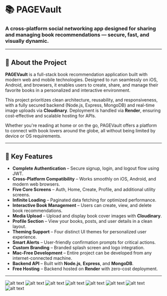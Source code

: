 # 📚 PAGEVault

### A cross-platform social networking app designed for sharing and managing book recommendations — secure, fast, and visually dynamic.

---

## 🧾 About the Project

**PAGEVault** is a full-stack book recommendation application built with modern web and mobile technologies. Designed to run seamlessly on iOS, Android, and browsers, it enables users to create, share, and manage their favorite books in a personalized and interactive environment.

This project prioritizes clean architecture, reusability, and responsiveness, with a fully secured backend (Node.js, Express, MongoDB) and real-time image uploads via **Cloudinary**. Deployment is handled via **Render**, ensuring cost-effective and scalable hosting for APIs.

Whether you're reading at home or on the go, PAGEVault offers a platform to connect with book lovers around the globe, all without being limited by device or OS requirements.

---

## 🌟 Key Features

- **Complete Authentication** – Secure signup, login, and logout flow using JWT.
- **Cross-Platform Compatibility** – Works smoothly on iOS, Android, and modern web browsers.
- **Five Core Screens** – Auth, Home, Create, Profile, and additional utility screens.
- **Infinite Loading** – Paginated data fetching for optimized performance.
- **Interactive Book Management** – Users can create, view, and delete book recommendations.
- **Media Upload** – Upload and display book cover images with **Cloudinary**.
- **Profile Section** – View your books, posts, and user details in a clean layout.
- **Theming Support** – Four distinct UI themes for personalized user experience.
- **Smart Alerts** – User-friendly confirmation prompts for critical actions.
- **Custom Branding** – Branded splash screen and logo integration.
- **Mac-Free Development** – Entire project can be developed from any internet-connected machine.
- **Backend API** – Built with **Node.js**, **Express**, and **MongoDB**.
- **Free Hosting** – Backend hosted on **Render** with zero-cost deployment.

---

![alt text](<WhatsApp Image 2025-06-18 at 17.40.21 (7).jpeg>) ![alt text](<WhatsApp Image 2025-06-18 at 17.40.21 (6).jpeg>) ![alt text](<WhatsApp Image 2025-06-18 at 17.40.21 (5).jpeg>) ![alt text](<WhatsApp Image 2025-06-18 at 17.40.21 (4).jpeg>) ![alt text](<WhatsApp Image 2025-06-18 at 17.40.21 (3).jpeg>) ![alt text](<WhatsApp Image 2025-06-18 at 17.40.21 (2).jpeg>) ![alt text](<WhatsApp Image 2025-06-18 at 17.40.21 (1).jpeg>) ![alt text](<WhatsApp Image 2025-06-18 at 17.40.21.jpeg>)

